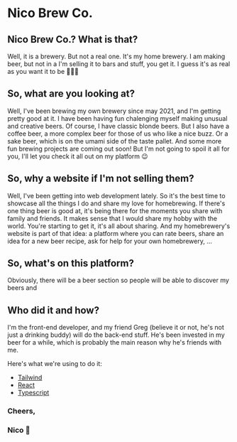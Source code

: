 # Nico Brew Co.

## Nico Brew Co.? What is that?

Well, it is a brewery. But not a real one. It's my home brewery. I am making beer, but not in a I'm selling it to bars and stuff, you get it. I guess it's as real as you want it to be 🤷🏼‍♂️

## So, what are you looking at?

Well, I've been brewing my own brewery since may 2021, and I'm getting pretty good at it. I have been having fun chalenging myself making unusual and creative beers. Of course, I have classic blonde beers. But I also have a coffee beer, a more complex beer for those of us who like a nice buzz. Or a sake beer, which is on the umami side of the taste pallet. And some more fun brewing projects are coming out soon! But I'm not going to spoil it all for you, I'll let you check it all out on my platform 😉

## So, why a website if I'm not selling them?

Well, I've been getting into web development lately. So it's the best time to showcase all the things I do and share my love for homebrewing. If there's one thing beer is good at, it's being there for the moments you share with family and friends. It makes sense that I would share my hobby with the world. You're starting to get it, it's all about sharing. And my homebrewery's website is part of that idea: a platform where you can rate beers, share an idea for a new beer recipe, ask for help for your own homebrewery, …

## So, what's on this platform?

Obviously, there will be a beer section so people will be able to discover my beers and 

## Who did it and how?

I'm the front-end developer, and my friend Greg (believe it or not, he's not just a drinking buddy) will do the back-end stuff. He's been invested in my beer for a while, which is probably the main reason why he's friends with me.

Here's what we're using to do it:

- [Tailwind](https://tailwindcss.com)
- [React](https://reactjs.org)
- [Typescript](https://www.typescriptlang.org)

### Cheers,
### Nico 🍻
